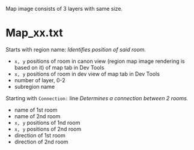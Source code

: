 Map image
consists of 3 layers with same size.

# Map_xx.txt
Starts with region name:
*Identifies position of said room.*
- `x, y` positions of room in canon view (region map image rendering is based on it) of map tab in Dev Tools
- `x, y`  positions of room in dev view of map tab in Dev Tools
- number of layer, 0-2
- subregion name

Starting with `Connection:` line
*Determines a connection between 2 rooms.*
- name of 1st room
- name of 2nd room
- `x, y` positions of 1nd room
- `x, y` positions of 2nd room
- direction of 1st room
- direction of 2nd room